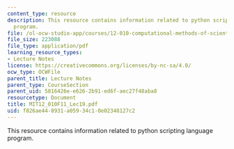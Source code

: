 ```yaml
---
content_type: resource
description: This resource contains information related to python scripting language
  program.
file: /ol-ocw-studio-app/courses/12-010-computational-methods-of-scientific-programming-fall-2011/f826ae448931a05934c10e02348127c2_MIT12_010F11_Lec19.pdf
file_size: 223088
file_type: application/pdf
learning_resource_types:
- Lecture Notes
license: https://creativecommons.org/licenses/by-nc-sa/4.0/
ocw_type: OCWFile
parent_title: Lecture Notes
parent_type: CourseSection
parent_uid: 5816426e-e626-2b91-ed6f-aec27f48aba8
resourcetype: Document
title: MIT12_010F11_Lec19.pdf
uid: f826ae44-8931-a059-34c1-0e02348127c2
---
```

This resource contains information related to python scripting language program.